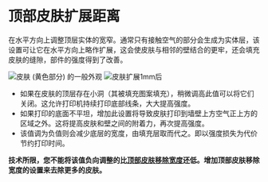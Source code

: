 顶部皮肤扩展距离
====
在水平方向上调整顶层实体的宽窄。通常只有接触空气的部分会生成为实体层，该设置可让它在水平方向上略作扩展，这会使皮肤与相邻的壁结合的更牢，还会填充皮肤的缝隙，部件的强度得到了改善。

<!--screenshot {
"image_path": "skin_preshrink_original.png",
"models": [{"script": "stature_symmetrical.scad"}],
"camera_position": [104, -7, 4],
"settings": {
"wall_line_count": 0,
"infill_wall_line_count": 1,
"bottom_skin_preshrink": 0,
"top_skin_preshrink": 0,
"bottom_skin_expand_distance": 0,
"top_skin_expand_distance": 0,
"max_skin_angle_for_expansion": 89
},
"colours": 32
}-->
<!--screenshot {
"image_path": "expand_skins_expand_distance_1mm.png",
"models": [{"script": "stature_symmetrical.scad"}],
"camera_position": [104, -7, 4],
"settings": {
"wall_line_count": 0,
"infill_wall_line_count": 1,
"bottom_skin_expand_distance": 1,
"top_skin_expand_distance": 1,
"max_skin_angle_for_expansion": 89
},
"colours": 32
}-->
![皮肤 (黄色部分) 的一般外观](../images/skin_preshrink_original.png)
![皮肤扩展1mm后](../images/expand_skins_expand_distance_1mm.png)

* 如果在皮肤的顶层存在小洞（其被填充图案填充），稍微调高此值可以将它们关闭。这允许打印机持续打印底部线条，大大提高强度。
* 如果打印的底面不平坦，增加此设置将导致皮肤打印到墙壁上方空气正上方的区域之外。这将提高皮肤和壁之间的附着力，再次提高强度。
* 该值调为负值则会减少底层的宽度，由填充层取而代之。即以强度损失为代价节约打印时间。

**技术所限，您不能将该值负向调整的比[顶部皮肤移除宽度](top_skin_preshrink.md)还低。增加顶部皮肤移除宽度的设置来去除更多的皮肤。**
